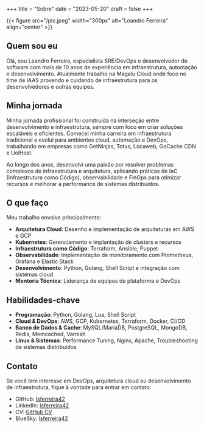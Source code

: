 +++
title = "Sobre"
date = "2023-05-20"
draft = false
+++

{{< figure src="/pic.jpeg" width="300px" alt="Leandro Ferreira" align="center" >}}

## Quem sou eu

Olá, sou Leandro Ferreira, especialista SRE/DevOps e desenvolvedor de software com mais de 10 anos de experiência em infraestrutura, automação e desenvolvimento. Atualmente trabalho na Magalu Cloud onde foco no time de IAAS provendo e cuidando de infraestrutura para os desenvolvedores e outras equipes.

## Minha jornada

Minha jornada profissional foi construída na interseção entre desenvolvimento e infraestrutura, sempre com foco em criar soluções escaláveis e eficientes. Comecei minha carreira em infraestrutura tradicional e evolui para ambientes cloud, automação e DevOps, trabalhando em empresas como GetNinjas, Totvs, Locaweb, GoCache CDN e UolHost.

Ao longo dos anos, desenvolvi uma paixão por resolver problemas complexos de infraestrutura e arquitetura, aplicando práticas de IaC (Infraestrutura como Código), observabilidade e FinOps para otimizar recursos e melhorar a performance de sistemas distribuídos.

## O que faço

Meu trabalho envolve principalmente:

- **Arquitetura Cloud**: Desenho e implementação de arquiteturas em AWS e GCP
- **Kubernetes**: Gerenciamento e implantação de clusters e recursos
- **Infraestrutura como Código**: Terraform, Ansible, Puppet
- **Observabilidade**: Implementação de monitoramento com Prometheus, Grafana e Elastic Stack
- **Desenvolvimento**: Python, Golang, Shell Script e integração com sistemas cloud
- **Mentoria Técnica**: Liderança de equipes de plataforma e DevOps

## Habilidades-chave

- **Programação**: Python, Golang, Lua, Shell Script
- **Cloud & DevOps**: AWS, GCP, Kubernetes, Terraform, Docker, CI/CD
- **Banco de Dados & Cache**: MySQL/MariaDB, PostgreSQL, MongoDB, Redis, Memcached, Varnish
- **Linux & Sistemas**: Performance Tuning, Nginx, Apache, Troubleshooting de sistemas distribuídos

## Contato

Se você tem interesse em DevOps, arquitetura cloud ou desenvolvimento de infraestrutura, fique à vontade para entrar em contato:

- GitHub: [lsferreira42](https://github.com/lsferreira42)
- LinkedIn: [lsferreira42](https://www.linkedin.com/in/lsferreira42/)
- CV: [GitHub CV](https://github.com/lsferreira42/cv)
- BlueSky: [lsferreira42](https://bsky.app/profile/leandrosf.com)
